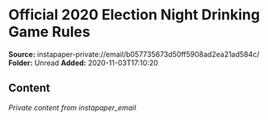 # Official 2020 Election Night Drinking Game Rules

**Source:** instapaper-private://email/b057735673d50ff5908ad2ea21ad584c/
**Folder:** Unread
**Added:** 2020-11-03T17:10:20




## Content
*Private content from instapaper_email*
